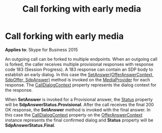 ﻿---
title: Call forking with early media
TOCTitle: Call forking with early media
ms:assetid: 1a0386ac-1bd1-4003-9222-d9e14251957b
ms:mtpsurl: https://msdn.microsoft.com/en-us/library/Dn466104(v=office.16)
ms:contentKeyID: 65240023
ms.date: 07/27/2015
mtps_version: v=office.16
---

# Call forking with early media


**Applies to**: Skype for Business 2015

An outgoing call can be forked to multiple endpoints. When an outgoing call is forked, the caller receives multiple provisional responses with response code 183 (Session Progress). A 183 response can contain an SDP body to establish an early dialog. In this case the [SetAnswer(OfferAnswerContext, SdpOffer, SdpAnswer)](https://msdn.microsoft.com/en-us/library/hh382509\(v=office.16\)) method is invoked on the [MediaProvider](https://docs.microsoft.com/dotnet/api/microsoft.rtc.collaboration.componentmodel.mediaprovider?view=ucma-api) for each response. The [CallDialogContext](https://msdn.microsoft.com/en-us/library/hh383382\(v=office.16\)) property represents the dialog context for the response.

When **SetAnswer** is invoked for a Provisional answer, the [Status](https://msdn.microsoft.com/en-us/library/hh382499\(v=office.16\)) property will be **SdpAnswerStatus.Provisional**. After the call receives the final 200 OK response, the **SetAnswer** method is invoked with the final answer. In this case the [CallDialogContext](https://msdn.microsoft.com/en-us/library/hh383382\(v=office.16\)) property on the [OfferAnswerContext](https://msdn.microsoft.com/en-us/library/hh382841\(v=office.16\)) instance represents the final confirmed dialog and **Status** property will be **SdpAnswerStatus.Final**.

